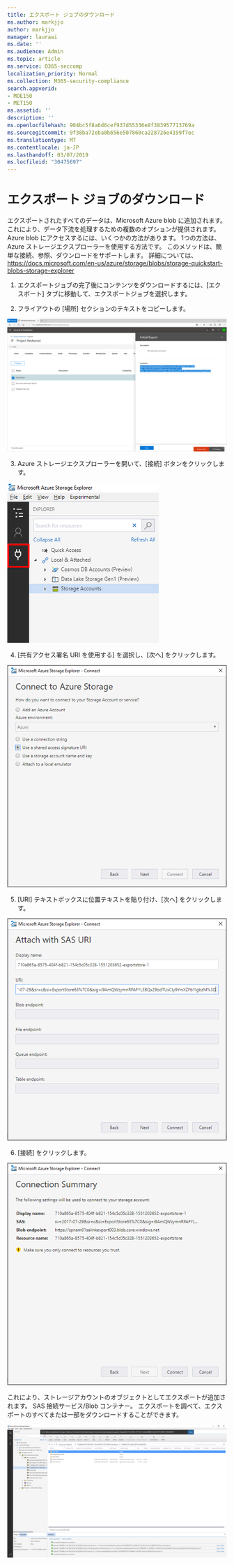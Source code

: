 ```yaml
---
title: エクスポート ジョブのダウンロード
ms.author: markjjo
author: markjjo
manager: laurawi
ms.date: ''
ms.audience: Admin
ms.topic: article
ms.service: O365-seccomp
localization_priority: Normal
ms.collection: M365-security-compliance
search.appverid:
- MOE150
- MET150
ms.assetid: ''
description: ''
ms.openlocfilehash: 904bc5f8a6d6cef937d55336e8f383957713769a
ms.sourcegitcommit: 9f38ba72eba0b656e507860ca228726e4199f7ec
ms.translationtype: MT
ms.contentlocale: ja-JP
ms.lasthandoff: 03/07/2019
ms.locfileid: "30475697"
---
```

# <a name="download-export-jobs"></a>エクスポート ジョブのダウンロード

エクスポートされたすべてのデータは、Microsoft Azure blob に追加されます。 これにより、データ下流を処理するための複数のオプションが提供されます。 Azure blob にアクセスするには、いくつかの方法があります。 1つの方法は、Azure ストレージエクスプローラーを使用する方法です。 このメソッドは、簡単な接続、参照、ダウンロードをサポートします。 詳細については、<https://docs.microsoft.com/en-us/azure/storage/blobs/storage-quickstart-blobs-storage-explorer>

1.  エクスポートジョブの完了後にコンテンツをダウンロードするには、[エクスポート] タブに移動して、エクスポートジョブを選択します。

2.  フライアウトの [場所] セクションのテキストをコピーします。

![](../media/eDiscoExportJob.png)

3.  Azure ストレージエクスプローラーを開いて、[接続] ボタンをクリックします。

![](../media/AzureStorageConnect.png)

4.  [共有アクセス署名 URI を使用する] を選択し、[次へ] をクリックします。

![](../media/AzureStorageConnect2.png)

5.  [URI] テキストボックスに位置テキストを貼り付け、[次へ] をクリックします。

![](../media/AzureStorageConnect3.png)

6.  [接続] をクリックします。

![](../media/AzureStorageConnect4.png)

これにより、ストレージアカウントのオブジェクトとしてエクスポートが追加されます。 SAS 接続サービス/Blob コンテナー。 エクスポートを調べて、エクスポートのすべてまたは一部をダウンロードすることができます。

![](../media/AzureStorageConnect5.png)